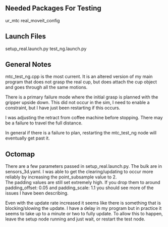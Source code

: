 ## Needed Packages For Testing 
ur_mtc
real_moveit_config

## Launch Files
setup_real.launch.py
test_ng.launch.py

## General Notes
mtc_test_ng.cpp is the most current. It is an altered version of my main program that does not grasp the real cup, 
but does attach the cup object and goes through all the same motions. 

There is a primary failure mode where the initial grasp is planned with the gripper upside down. This did not occur in the sim, 
I need to enable a constraint, but I have just been restarting if this occurs. 

I was adjusting the retract from coffee machine before stopping. There may be a failure to travel the full distance. 

In general if there is a failure to plan, restarting the mtc_test_ng node will eventually get past it. 

## Octomap 
There are a few parameters passed in setup_real.launch.py. The bulk are in sensors_3d.yaml. 
I was able to get the clearing/updating to occur more reliably by increasing the point_subsample value to 2.  
The padding values are still set extremely high. If you drop them to around padding_offset: 0.05 and padding_scale: 1.1 
you should see more of the issues I have been describing. 

Even with the update rate increased it seems like there is something that is blocking/slowing the update. I have a delay in my program but in practice
it seems to take up to a minute or two to fully update. To allow this to happen, leave the setup node running and just wait, or restart the test node. 